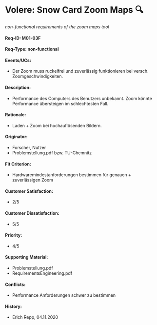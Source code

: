 # Volere: Snow Card Zoom Maps :mag:
*non-functional requirements of the zoom maps tool*

#### Req-ID: M01-03F
#### Req-Type: non-functional
#### Events/UCs: 
- Der Zoom muss ruckelfrei und zuverlässig funktionieren bei versch. Zoomgeschwindigkeiten.
#### Description:
- Performance des Computers des Benutzers unbekannt. Zoom könnte Performance übersteigen im schlechtesten Fall.
#### Rationale: 
- Laden + Zoom bei hochauflösenden Bildern.
#### Originator: 
- Forscher, Nutzer
- Problemstellung.pdf bzw. TU-Chemnitz
#### Fit Criterion:
- Hardwaremindestanforderungen bestimmen für genauen + zuverlässigen Zoom
#### Customer Satisfaction: 
- 2/5
#### Customer Dissatisfaction:
- 5/5 
#### Priority:
- 4/5
#### Supporting Material:
- Problemstellung.pdf
- RequirementsEngineering.pdf 
#### Conflicts:
- Performance Anforderungen schwer zu bestimmen
#### History:
- Erich Repp, 04.11.2020